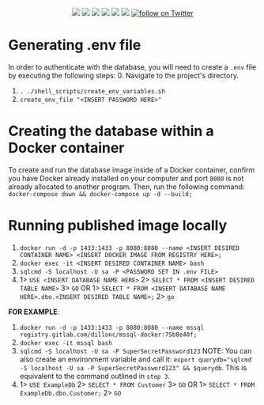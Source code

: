 <p align="center">
    <img src="https://travis-ci.com/dilloncooper15/mssql-docker.svg?branch=master"></a>
    <img src="https://img.shields.io/github/last-commit/dilloncooper15/mssql-docker.svg"></a>
    <img src="https://coveralls.io/repos/github/dilloncooper15/mssql-docker/badge.svg?branch=master"></a>
    <img src="https://img.shields.io/github/repo-size/dilloncooper15/mssql-docker.svg?branch=master"></a>
    <img src="https://img.shields.io/docker/pulls/velveetacheese/mssql-docker.svg"></a>
    <img src="https://img.shields.io/docker/stars/velveetacheese/mssql-docker.svg"></a>
    <a href="https://twitter.com/intent/follow?screen_name=Cooperdillon777">
        <img src="https://img.shields.io/twitter/follow/Cooperdillon777.svg?style=social&logo=twitter"
            alt="follow on Twitter"></a>
</p>

# Generating .env file
In order to authenticate with the database, you will need to create a `.env` file by executing the following steps:
0. Navigate to the project's directory.
1. `. ./shell_scripts/create_env_variables.sh`
2. `create_env_file "<INSERT PASSWORD HERE>"`

# Creating the database within a Docker container
To create and run the database image inside of a Docker container, confirm you have Docker already installed on your computer and port `8080` is not already allocated to another program. Then, run the following command: `docker-compose down && docker-compose up -d --build;`


# Running published image locally
1. `docker run -d -p 1433:1433 -p 8080:8080 --name <INSERT DESIRED CONTAINER NAME> <INSERT DOCKER IMAGE FROM REGISTRY HERE>;`
2. `docker exec -it <INSERT DESIRED CONTAINER NAME> bash`
3. `sqlcmd -S localhost -U sa -P <PASSWORD SET IN .env FILE>`
4. 
    1> `USE <INSERT DATABASE NAME HERE>`
    2> `SELECT * FROM <INSERT DESIRED TABLE NAME>`
    3> `GO`
OR 
    1> `SELECT * FROM <INSERT DATABASE NAME HERE>.dbo.<INSERT DESIRED TABLE NAME>;`
    2> `go`

**FOR EXAMPLE**: 
1. `docker run -d -p 1433:1433 -p 8080:8080 --name mssql registry.gitlab.com/dillonc/mssql-docker:75b8e40f;`
2. `docker exec -it mssql bash`
3. `sqlcmd -S localhost -U sa -P SuperSecretPassword123`
NOTE: You can also create an environment variable and call it: `export querydb="sqlcmd -S localhost -U sa -P SuperSecretPassword123" && $querydb`.
This is equivalent to the command outlined in `step 3`.
4. 
    1> `USE ExampleDb`
    2> `SELECT * FROM Customer`
    3> `GO`
OR 
    1> `SELECT * FROM ExampleDb.dbo.Customer;`
    2> `GO`
